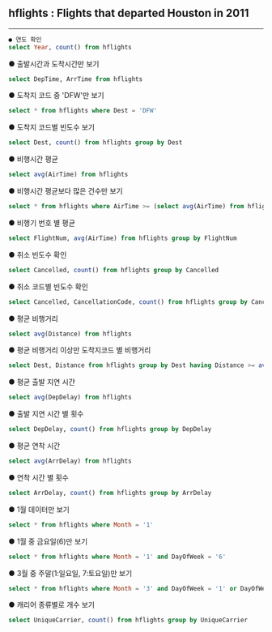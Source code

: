 ## hflights : Flights that departed Houston in 2011

***
```sql
● 연도 확인
select Year, count() from hflights
```

● 출발시간과 도착시간만 보기
```sql
select DepTime, ArrTime from hflights
``` 

● 도착지 코드 중 'DFW'만 보기
```sql
select * from hflights where Dest = 'DFW'
```

● 도착지 코드별 빈도수 보기
```sql
select Dest, count() from hflights group by Dest
```

● 비행시간 평균
```sql
select avg(AirTime) from hflights
``` 

● 비행시간 평균보다 많은 건수만 보기
```sql
select * from hflights where AirTime >= (select avg(AirTime) from hflights)
```

● 비행기 번호 별 평균
```sql
select FlightNum, avg(AirTime) from hflights group by FlightNum
```

● 취소 빈도수 확인
```sql
select Cancelled, count() from hflights group by Cancelled
```

● 취소 코드별 빈도수 확인
```sql
select Cancelled, CancellationCode, count() from hflights group by CancellationCode
```

● 평균 비행거리
```sql
select avg(Distance) from hflights
```  

● 평균 비행거리 이상만 도착지코드 별 비행거리 
```sql
select Dest, Distance from hflights group by Dest having Distance >= avg(Distance)
``` 

● 평균 출발 지연 시간
```sql
select avg(DepDelay) from hflights
``` 

● 출발 지연 시간 별 횟수
```sql
select DepDelay, count() from hflights group by DepDelay
```

● 평균 연착 시간 
```sql
select avg(ArrDelay) from hflights
``` 

● 연착 시간 별 횟수
```sql
select ArrDelay, count() from hflights group by ArrDelay
```

● 1월 데이터만 보기
```sql
select * from hflights where Month = '1'
```

● 1월 중 금요일(6)만 보기
```sql
select * from hflights where Month = '1' and DayOfWeek = '6'
``` 

● 3월 중 주말(1:일요일, 7:토요일)만 보기 
```sql
select * from hflights where Month = '3' and DayOfWeek = '1' or DayOfWeek = '7'
```

● 캐리어 종류별로 개수 보기
```sql
select UniqueCarrier, count() from hflights group by UniqueCarrier
```
